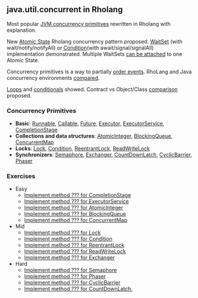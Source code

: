 ## java.util.concurrent in Rholang

Most popular [JVM concurrency primitives](https://docs.oracle.com/javase/9/docs/api/java/util/concurrent/package-summary.html) rewritten in Rholang with explanation. 

New [Atomic State](docs/atomic-state.md) Rholang concurrency pattern proposed. [WaitSet](docs/wait-set.md) (with wait/notify/notifyAll) or [Condition](src/Condition.md)(with await/signal/signalAll) implementation demonstrated. Multiple WaitSets [can be attached](???) to one Atomic State.

Concurrency primitives is a way to partially [order events](docs/events-ordering.md). RhoLang and Java concurrency environments [compared](docs/compare.md).

[Loops](docs/loops.md) and [conditionals](docs/conditionals.md) showed.
Contract vs Object/Class [comparison](docs/oop.md) proposed.    
  
###  Concurrency Primitives
  - **Basic**: [Runnable](src/Runnable.md), [Callable](src/Callable.md), [Future](src/Future.md), [Executor](src/Executor.md), [ExecutorService](src/ExecutorService.md), [CompletionStage](src/CompletionStage.md)   
  - **Collections and data structures**: [AtomicInteger](src/AtomicInteger.md), [BlockingQueue](src/BlockingQueue.md), [ConcurrentMap](src/ConcurrentMap.md)   
  - **Locks**: [Lock](src/Lock.md), [Condition](src/Condition.md), [ReentrantLock](src/ReentrantLock.md), [ReadWriteLock](src/ReadWriteLock.md)   
  - **Synchronizers**: [Semaphore](src/Semaphore.md), [Exchanger](src/Exchanger.md), [CountDownLatch](src/CountDownLatch.md), [CyclicBarrier](src/CyclicBarrier.md), [Phaser](src/Phaser.md) 
###  Exercises   
- Easy
  - [Implement method ??? for CompletionStage](src/CompletionStage.md#exercise)   
  - [Implement method ??? for ExecutorService](src/ExecutorService.md#exercise)     
  - [Implement method ??? for AtomicInteger](src/AtomicInteger.md#exercise)   
  - [Implement method ??? for BlockingQueue](src/BlockingQueue.md#exercise)   
  - [Implement method ??? for ConcurrentMap](src/ConcurrentMap.md#exercise)   
- Mid
  - [Implement method ??? for Lock](src/Lock.md#exercise)   
  - [Implement method ??? for Condition](src/Condition.md#exercise)   
  - [Implement method ??? for ReentrantLock](src/ReentrantLock.md#exercise)   
  - [Implement method ??? for ReadWriteLock](src/ReadWriteLock.md#exercise)     
  - [Implement method ??? for Exchanger](src/Exchanger.md#exercise)   
- Hard
  - [Implement method ??? for Semaphore](src/Semaphore.md#exercise)   
  - [Implement method ??? for Phaser](src/Phaser.md#exercise)   
  - [Implement method ??? for CyclicBarrier](src/CyclicBarrier.md#exercise)   
  - [Implement method ??? for CountDownLatch.](src/CountDownLatch.md#exercise)       

